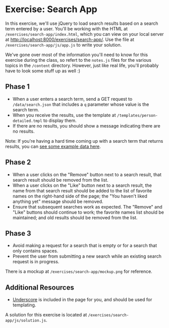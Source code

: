 # Exercise: Search App

In this exercise, we'll use jQuery to load search results based on a search
term entered by a user. You'll be working with the HTML at
`/exercises/search-app/index.html`, which you can view on your local server at
[http://localhost:8000/exercises/search-app/](http://localhost:8000/exercises/search-app/).
Use the file at `/exercises/search-app/js/app.js` to write your solution.

We've gone over most of the information you'll need to know for this exercise
during the class, so refert to the `notes.js` files for the various topics in
the `/content` directory. However, just like real life, you'll probably have to
look some stuff up as well :)

## Phase 1
- When a user enters a search term, send a GET request to `/data/search.json`
  that includes a `q` parameter whose value is the search term.
- When you receive the results, use the template at
  `/templates/person-detailed.tmpl` to display them.
- If there are no results, you should show a message indicating there are no
  results.

Note: If you're having a hard time coming up with a search term that returns
results, you can [see some example data here](http://localhost:8000/data/search/sample.json).

## Phase 2
- When a user clicks on the "Remove" button next to a search result, that
  search result should be removed from the list.
- When a user clicks on the "Like" button next to a search result, the name
  from that search result should be added to the list of favorite names on the
  right-hand side of the page; the "You haven't liked anything yet" message
  should be removed.
- Ensure that subsequent searches work as expected. The "Remove" and "Like"
  buttons should continue to work; the favorite names list should be
  maintained; and old results should be removed from the list.

## Phase 3
- Avoid making a request for a search that is empty or for a search that only
  contains spaces.
- Prevent the user from submitting a new search while an existing search
  request is in progress.

There is a mockup at `/exercises/search-app/mockup.png` for reference.

## Additional Resources

- [Underscore](http://underscorejs.org/) is included in the page for you, and
  should be used for templating.

A solution for this exercise is located at
`/exercises/search-app/js/solution.js`.
